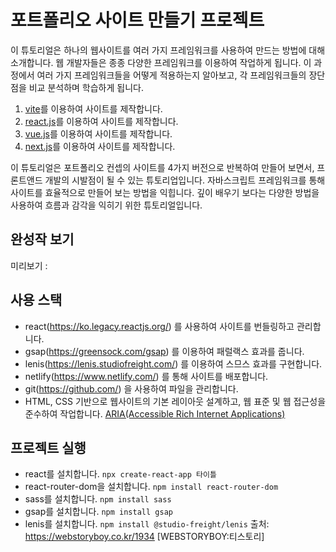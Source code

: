 # 포트폴리오 사이트 만들기 프로젝트

이 튜토리얼은 하나의 웹사이트를 여러 가지 프레임워크를 사용하여 만드는 방법에 대해 소개합니다.
웹 개발자들은 종종 다양한 프레임워크를 이용하여 작업하게 됩니다.
이 과정에서 여러 가지 프레임워크들을 어떻게 적용하는지 알아보고,
각 프레임워크들의 장단점을 비교 분석하며 학습하게 됩니다.

1. [vite](https://github.com/webstoryboy/port2023-vite)를 이용하여 사이트를 제작합니다.
2. [react.js](https://github.com/webstoryboy/port2023-react)를 이용하여 사이트를 제작합니다.
3. [vue.js](https://github.com/webstoryboy/port2023-vue)를 이용하여 사이트를 제작합니다.
4. [next.js](https://github.com/webstoryboy/port2023-next)를 이용하여 사이트를 제작합니다.

이 튜토리얼은 포트폴리오 컨셉의 사이트를 4가지 버전으로 반복하여 만들어 보면서, 프론트앤드 개발의 시발점이 될 수 있는 튜토리업입니다.
자바스크립트 프레임워크를 통해 사이트를 효율적으로 만들어 보는 방법을 익힙니다.
깊이 배우기 보다는 다양한 방법을 사용하여 흐름과 감각을 익히기 위한 튜토리얼입니다.

## 완성작 보기

미리보기 :

## 사용 스택

-   react(https://ko.legacy.reactjs.org/) 를 사용하여 사이트를 번들링하고 관리합니다.
-   gsap(https://greensock.com/gsap) 를 이용하여 패럴랙스 효과를 줍니다.
-   lenis(https://lenis.studiofreight.com/) 를 이용하여 스므스 효과를 구현합니다.
-   netlify(https://www.netlify.com/) 를 통해 사이트를 배포합니다.
-   git(https://github.com/) 을 사용하여 파일을 관리합니다.
-   HTML, CSS 기반으로 웹사이트의 기본 레이아웃 설계하고, 웹 표준 및 웹 접근성을 준수하여 작업합니다. [ARIA(Accessible Rich Internet Applications)](https://developer.mozilla.org/en-US/docs/Web/Accessibility/ARIA/Roles)

## 프로젝트 실행

-   react를 설치합니다. `npx create-react-app 타이틀`
-   react-router-dom을 설치합니다. `npm install react-router-dom`
-   sass를 설치합니다. `npm install sass`
-   gsap를 설치합니다. `npm install gsap`
-   lenis를 설치합니다. `npm install @studio-freight/lenis`
    출처: https://webstoryboy.co.kr/1934 [WEBSTORYBOY:티스토리]
